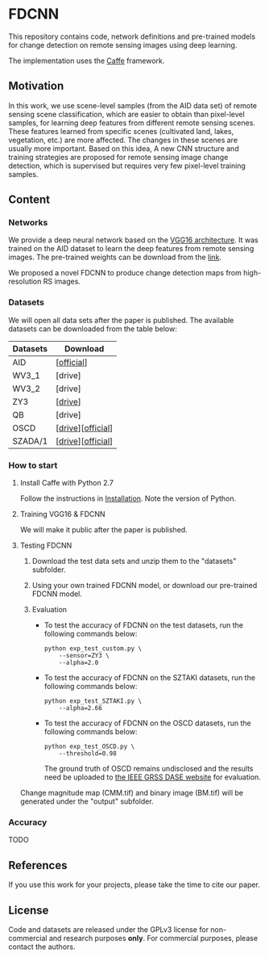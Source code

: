 # FDCNN

This repository contains code, network definitions and pre-trained models for change detection on remote sensing images using deep learning.

The implementation uses the [Caffe](https://github.com/BVLC/caffe) framework.

## Motivation


In this work, we use scene-level samples (from the AID data set) of remote sensing scene classification, which are easier to obtain than pixel-level samples, for learning deep features from different remote sensing scenes. These features learned from specific scenes (cultivated land, lakes, vegetation, etc.) are more affected. The changes in these scenes are usually more important. Based on this idea, A new CNN structure and training strategies are proposed for remote sensing image change detection, which is supervised but requires very few pixel-level training samples.


## Content

###  Networks

We provide a deep neural network based on the [VGG16 architecture](https://arxiv.org/abs/1409.1556). It was trained on the AID dataset to learn the deep features from remote sensing images. The pre-trained weights can be download from the [link](https://drive.google.com/file/d/1mAH0Hj9qi2M4GzVaNKe9xJkyeYMf2TLO/view?usp=sharing).

We proposed a novel FDCNN to produce change detection maps from high-resolution RS images.


### Datasets

We will open all data sets after the paper is published. The available datasets can be downloaded from the table below:

| Datasets|  Download |
|--------|--------|
| AID    |  [[official](http://www.lmars.whu.edu.cn/xia/AID-project.html)]|
| WV3_1  |  [drive]|
| WV3_2  |  [drive]|
| ZY3    |  [[drive](https://drive.google.com/file/d/1yoVP5xc4dPA2sDwYIgVkMEjwCz7q9AdC/view?usp=sharing)]|
| QB     |  [drive]|
| OSCD   |  [[drive](https://drive.google.com/file/d/19g9V8LaZhLfmfDeEDpOtrz17cdpJP0sh/view?usp=sharing)][[official](https://ieee-dataport.org/open-access/oscd-onera-satellite-change-detection)]|
| SZADA/1|  [[drive](https://drive.google.com/file/d/1nFSqjfen5pY6uQz7lXRDWUig-LtMHRcN/view?usp=sharing)][[official](http://web.eee.sztaki.hu/remotesensing/airchange_benchmark.html)] |


### How to start

1. Install Caffe with Python 2.7

	Follow the instructions in [Installation](http://caffe.berkeleyvision.org/installation.html). Note the version of Python.

2. Training VGG16 & FDCNN

    We will make it public after the paper is published.
  

3. Testing FDCNN

    1. Download the test data sets and unzip them to the "datasets"  subfolder.
    
    2. Using your own trained FDCNN model, or download our pre-trained FDCNN model.
    
    3. Evaluation
    
        - To test the accuracy of FDCNN on the test datasets, run the following commands below:
            ```
            python exp_test_custom.py \
                --sensor=ZY3 \
                --alpha=2.0
            ```

        - To test the accuracy of FDCNN on the SZTAKI datasets, run the following commands below:
            ```
            python exp_test_SZTAKI.py \
                --alpha=2.66
            ```
        
        - To test the accuracy of FDCNN on the OSCD datasets, run the following commands below:
            ```
            python exp_test_OSCD.py \
                --threshold=0.98
            ```
            The ground truth of OSCD remains undisclosed and the results need be uploaded to [the IEEE GRSS DASE website](http://dase.grss-ieee.org/) for evaluation.
    
    Change magnitude map (CMM.tif) and binary image (BM.tif) will be generated under the "output" subfolder.
    

### Accuracy
 
 TODO



## References

If you use this work for your projects, please take the time to cite our paper.



## License

Code and datasets are released under the GPLv3 license for non-commercial and research purposes **only**. For commercial purposes, please contact the authors.


